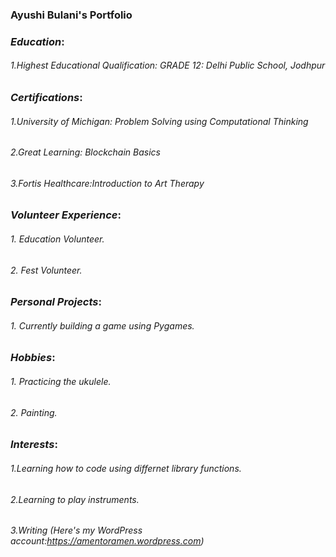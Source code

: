 ### Ayushi Bulani's Portfolio
### *Education*:
###### 1.Highest Educational Qualification: GRADE 12: Delhi Public School, Jodhpur
### *Certifications*:
###### 1.University of Michigan: Problem Solving using Computational Thinking
###### 2.Great Learning: Blockchain Basics
###### 3.Fortis Healthcare:Introduction to Art Therapy
### *Volunteer Experience*:
###### 1. Education Volunteer.
###### 2. Fest Volunteer.
### *Personal Projects*:
###### 1. Currently building a game using Pygames.
### *Hobbies*:
###### 1. Practicing the ukulele.
###### 2. Painting. 
### *Interests*:
###### 1.Learning how to code using differnet library functions.
###### 2.Learning to play instruments.
###### 3.Writing (Here's my WordPress account:<https://amentoramen.wordpress.com>)

